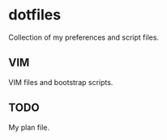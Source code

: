 # dotfiles

Collection of my preferences and script files.

## VIM

VIM files and bootstrap scripts.

## TODO

My plan file.
